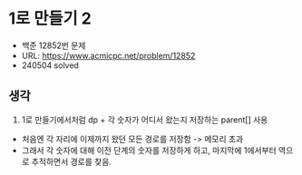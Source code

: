 # 1로 만들기 2

- 백준 12852번 문제
- URL: <https://www.acmicpc.net/problem/12852>
- 240504 solved

## 생각

1. 1로 만들기에서처럼 dp + 각 숫자가 어디서 왔는지 저장하는 parent[] 사용

- 처음엔 각 자리에 이제까지 왔던 모든 경로를 저장함 -> 메모리 초과
- 그래서 각 숫자에 대해 이전 단계의 숫자를 저장하게 하고, 마지막에 1에서부터 역으로 추적하면서 경로를 찾음.
